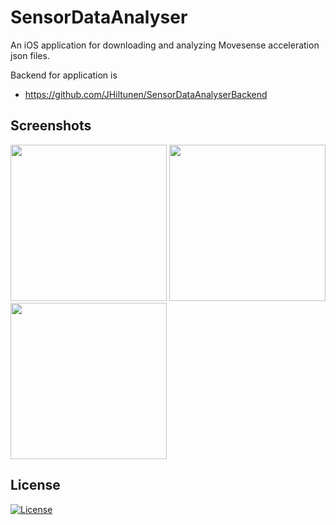 # SensorDataAnalyser
An iOS application for downloading and analyzing Movesense acceleration json files.

Backend for application is
- https://github.com/JHiltunen/SensorDataAnalyserBackend

## Screenshots
<p float="left">
<img src = "https://user-images.githubusercontent.com/71440030/166233160-0210d8d8-5547-4b7a-9e0f-f3f93eb10590.png" width="250">
<img src = "https://user-images.githubusercontent.com/71440030/166233216-35ea17ad-b7aa-4cbf-99dc-8dea8472c916.png" width="250">
<img src =  "https://user-images.githubusercontent.com/71440030/166233011-0858d837-e460-45c3-81cc-66a5a410af6f.png" width="250" >
</p>

## License
[![License](https://img.shields.io/badge/License-Apache_2.0-blue.svg)](https://opensource.org/licenses/Apache-2.0)
